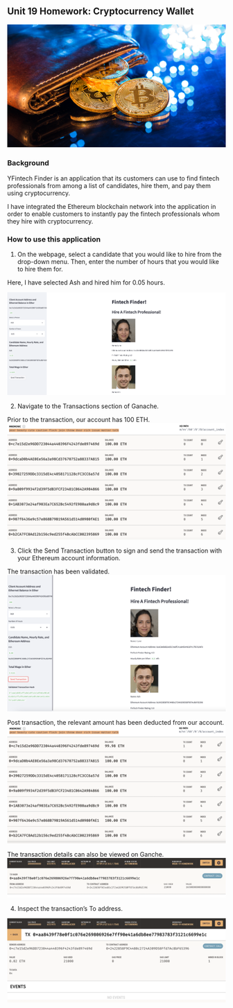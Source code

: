 ## Unit 19 Homework: Cryptocurrency Wallet

![An image shows a wallet with bitcoin.](Images/19-4-challenge-image.png)

### Background

YFintech Finder is an application that its customers can use to find fintech professionals from among a list of candidates, hire them, and pay them using cryptocurrency. 

I have integrated the Ethereum blockchain network into the application in order to enable customers to instantly pay the fintech professionals whom they hire with cryptocurrency.

### How to use this application

1. On the  webpage, select a candidate that you would like to hire from the drop-down menu. Then, enter the number of hours that you would like to hire them for.

Here, I have selected Ash and hired him for 0.05 hours.

![Images showing pre-transaction webpage, selecting fintech professional and hours](Images/pre-transaction-streamlit.png)

2. Navigate to the Transactions section of Ganache.

Prior to the transaction, our account has 100 ETH.
![Image of account balance pre-transaction](Images/pre-transaction-ganache.png)

3. Click the Send Transaction button to sign and send the transaction with your Ethereum account information. 

The transaction has been validated.
![Image of webpage with validated trasnaction hash](Images/post-transaction-streamlit.png)

Post transaction, the relevant amount has been deducted from our account.
![Image of account balance post-transaction](Images/post-transaction-ganache.png)

The transaction details can also be viewed on Ganche.
![Image of transaction details](Images/transaction-details.png)

4. Inspect the transaction’s To address.

![Image of To address](Images/to-address.png)

